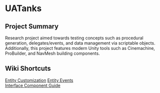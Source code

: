# UATanks
## Project Summary
Research project aimed towards testing concepts such as procedural generation, delegates/events, and data management via scriptable objects. Additionally, this project features modern Unity tools such as Cinemachine, ProBuilder, and NavMesh building components.

## Wiki Shortcuts
[Entity Customization](https://github.com/Chasemoudry/UATanks/wiki/Entity-Customization)
[Entity Events](https://github.com/Chasemoudry/UATanks/wiki/Entity-Events)  
[Interface Component Guide](https://github.com/Chasemoudry/UATanks/wiki/Interface-Component-Guide)
